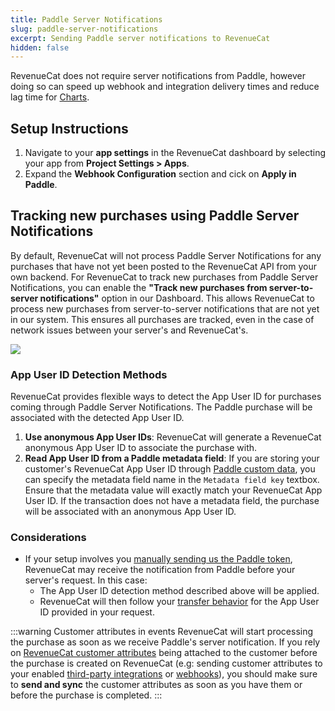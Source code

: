 ```yaml
---
title: Paddle Server Notifications
slug: paddle-server-notifications
excerpt: Sending Paddle server notifications to RevenueCat
hidden: false
---
```


RevenueCat does not require server notifications from Paddle, however doing so can speed up webhook and integration delivery times and reduce lag time for [Charts](/dashboard-and-metrics/charts).

## Setup Instructions

1. Navigate to your **app settings** in the RevenueCat dashboard by selecting your app from **Project Settings > Apps**.
2. Expand the **Webhook Configuration** section and cick on **Apply in Paddle**.



## Tracking new purchases using Paddle Server Notifications

By default, RevenueCat will not process Paddle Server Notifications for any purchases that have not yet been posted to the RevenueCat API from your own backend. For RevenueCat to track new purchases from Paddle Server Notifications, you can enable the **"Track new purchases from server-to-server notifications"** option in our Dashboard. This allows RevenueCat to process new purchases from server-to-server notifications that are not yet in our system. This ensures all purchases are tracked, even in the case of network issues between your server's and RevenueCat's.

![](/images/paddle/no-code-integration.png)

### App User ID Detection Methods

RevenueCat provides flexible ways to detect the App User ID for purchases coming through Paddle Server Notifications. The Paddle purchase will be associated with the detected App User ID.

1. **Use anonymous App User IDs**: RevenueCat will generate a RevenueCat anonymous App User ID to associate the purchase with.
2. **Read App User ID from a Paddle metadata field**: If you are storing your customer's RevenueCat App User ID through [Paddle custom data](https://developer.paddle.com/api-reference/about/custom-data), you can specify the metadata field name in the `Metadata field key` textbox. Ensure that the metadata value will exactly match your RevenueCat App User ID. If the transaction does not have a metadata field, the purchase will be associated with an anonymous App User ID.


### Considerations

- If your setup involves you [manually sending us the Paddle token](/web/integrations/paddle#5-send-paddle-tokens-to-revenuecat), RevenueCat may receive the notification from Paddle before your server's request. In this case:
  - The App User ID detection method described above will be applied.
  - RevenueCat will then follow your [transfer behavior](/getting-started/restoring-purchases) for the App User ID provided in your request.

:::warning Customer attributes in events
RevenueCat will start processing the purchase as soon as we receive Paddle's server notification. If you rely on [RevenueCat customer attributes](/customers/customer-attributes) being attached to the customer before the purchase is created on RevenueCat (e.g: sending customer attributes to your enabled [third-party integrations](/integrations/third-party-integrations) or [webhooks](/integrations/webhooks)), you should make sure to **send and sync** the customer attributes as soon as you have them or before the purchase is completed.
:::